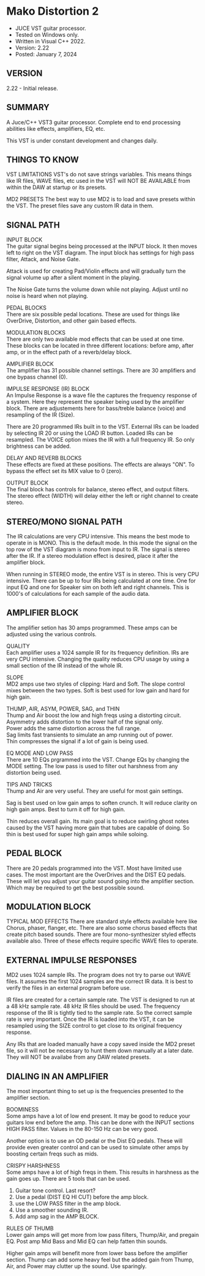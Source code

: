# Mako Distortion 2
* JUCE VST guitar processor.
* Tested on Windows only.
* Written in Visual C++ 2022.
* Version: 2.22
* Posted: January 7, 2024

VERSION
------------------------------------------------------------------
2.22 - Initial release.  
       
SUMMARY
------------------------------------------------------------------
A Juce/C++ VST3 guitar processor. Complete end to end processing
abilities like effects, amplifiers, EQ, etc.

This VST is under constant development and changes daily. 

THINGS TO KNOW
------------------------------------------------------------------
VST LIMITATIONS
VST's do not save strings variables. This means things like IR
files, WAVE files, etc used in the VST will NOT BE AVAILABLE
from within the DAW at startup or its presets. 

MD2 PRESETS
The best way to use MD2 is to load and save presets within the VST.
The preset files save any custom IR data in them.

SIGNAL PATH
------------------------------------------------------------------
INPUT BLOCK<br/>
The guitar signal begins being processed at the INPUT block. It then
moves left to right on the VST diagram. The input block has settings
for high pass filter, Attack, and Noise Gate.

Attack is used for creating Pad/Violin effects and will gradually turn
the signal volume up after a silent moment in the playing. 

The Noise Gate turns the volume down while not playing. Adjust until
no noise is heard when not playing.

PEDAL BLOCKS<br/>
There are six possible pedal locations. These are used for things like
OverDrive, Distortion, and other gain based effects.

MODULATION BLOCKS<br/>
There are only two available mod effects that can be used at one time. 
These blocks can be located in three different locations: before amp,
after amp, or in the effect path of a reverb/delay block.

AMPLIFIER BLOCK<br/>
The amplifier has 31 possible channel settings. There are 30 amplifiers
and one bypass channel (0). 

IMPULSE RESPONSE (IR) BLOCK<br/>
An Impulse Response is a wave file the captures the frequency response
of a system. Here they represent the speaker being used by the amplifier
block. There are adjustements here for bass/treble balance (voice) and
resampling of the IR (Size).

There are 20 programmed IRs built in to the VST. External IRs can be loaded
by selecting IR 20 or using the LOAD IR button. Loaded IRs can be resampled.
The VOICE option mixes the IR with a full frequency IR. So only brightness
can be added.

DELAY AND REVERB BLOCKS<br/>
These effects are fixed at these positions. The effects are always "ON".
To bypass the effect set its MIX value to 0 (zero).

OUTPUT BLOCK<br/>
The final block has controls for balance, stereo effect, and output filters. 
The stereo effect (WIDTH) will delay either the left or right channel to
create stereo. 


STEREO/MONO SIGNAL PATH 
------------------------------------------------------------------
The IR calculations are very CPU intensive. This means the best mode
to operate in is MONO. This is the default mode. In this mode the signal 
on the top row of the VST diagram is mono from input to IR. The signal 
is stereo after the IR. If a stereo modulation effect is desired, place
it after the amplifier block.

When running in STEREO mode, the entire VST is in stereo. This is very CPU
intensive. There can be up to four IRs being calculated at one time. One
for input EQ and one for Speaker sim on both left and right channels. This is
1000's of calculations for each sample of the audio data.


AMPLIFIER BLOCK
------------------------------------------------------------------
The amplifier setion has 30 amps programmed. These amps can be adjusted
using the various controls. 

QUALITY<br/>
Each amplifier uses a 1024 sample IR for its frequency definition. IRs
are very CPU intensive. Changing the quality reduces CPU usage by using
a small section of the IR instead of the whole IR. 

SLOPE<br/>
MD2 amps use two styles of clipping: Hard and Soft. The slope control mixes
between the two types. Soft is best used for low gain and hard for high gain.

THUMP, AIR, ASYM, POWER, SAG, and THIN<br/>
Thump and Air boost the low and high freqs using a distorting circuit.<br/>
Asymmetry adds distortion to the lower half of the signal only. <br/>
Power adds the same distortion across the full range. <br/>
Sag limits fast transients to simulate an amp running out of power.<br/>
Thin compresses the signal if a lot of gain is being used.<br/>

EQ MODE AND LOW PASS<br/>
There are 10 EQs prgrammed into the VST. Change EQs by changing the MODE
setting. The low pass is used to filter out harshness from any distortion
being used.

TIPS AND TRICKS<br/>
Thump and Air are very useful. They are useful for most gain settings.

Sag is best used on low gain amps to soften crunch. It will reduce clarity 
on high gain amps. Best to turn it off for high gain.

Thin reduces overall gain. Its main goal is to reduce swirling ghost notes
caused by the VST having more gain that tubes are capable of doing. So thin 
is best used for super high gain amps while soloing. 


PEDAL BLOCK
------------------------------------------------------------------
There are 20 pedals programmed into the VST. Most have limited use cases.
The most important are the OverDrives and the DIST EQ pedals. These will 
let you adjust your guitar sound going into the amplifier section. Which
may be required to get the best possible sound.


MODULATION BLOCK
------------------------------------------------------------------
TYPICAL MOD EFFECTS
There are standard style effects available here like Chorus, phaser,
flanger, etc. There are also some chorus based effects that create
pitch based sounds. There are four mono-synthesizer styled effects
available also. Three of these effects require specific WAVE files
to operate. 


EXTERNAL IMPULSE RESPONSES
------------------------------------------------------------------
MD2 uses 1024 sample IRs. The program does not try to parse out WAVE
files. It assumes the first 1024 samples are the correct IR data. It
is best to verify the files in an external program before use. 

IR files are created for a certain sample rate. The VST is designed
to run at a 48 kHz sample rate. 48 kHz IR files should be used. The
frequency response of the IR is tightly tied to the sample rate. So 
the correct sample rate is very important. Once the IR is loaded into
the VST, it can be resampled using the SIZE control to get close to
its original frequency response.

Any IRs that are loaded manually have a copy saved inside the MD2
preset file, so it will not be necessary to hunt them down manually
at a later date. They will NOT be availabe from any DAW related presets.


DIALING IN AN AMPLIFIER 
------------------------------------------------------------------
The most important thing to set up is the frequencies presented to
the amplifier section. 

BOOMINESS<br/>
Some amps have a lot of low end present. It may be good to reduce your
guitars low end before the amp. This can be done with the INPUT sections
HIGH PASS filter. Values in the 80-150 Hz can be very good.

Another option is to use an OD pedal or the Dist EQ pedals. These will
provide even greater control and can be used to simulate other amps by
boosting certain freqs such as mids.

CRISPY HARSHNESS<br/>
Some amps have a lot of high freqs in them. This results in harshness
as the gain goes up. There are 5 tools that can be used.

1) Guitar tone control. Last resort?
2) Use a pedal (DIST EQ HI CUT) before the amp block.
3) use the LOW PASS filter in the amp block.
4) Use a smoother sounding IR.
5) Add amp sag in the AMP BLOCK.

RULES OF THUMB<br/>
Lower gain amps will get more from low pass filters, Thump/Air, and
pregain EQ. Post amp Mid Bass and Mid EQ can help fatten thin sounds.

Higher gain amps will benefit more from lower bass before the amplifier
section. Thump can add some heavy feel but the added gain from Thump,
Air, and Power may clutter up the sound. Use sparingly.












